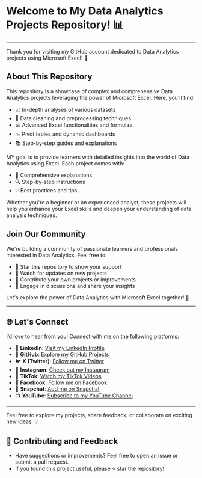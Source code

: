 
# Welcome to My Data Analytics Projects Repository! 📊
---
Thank you for visiting my GitHub account dedicated to Data Analytics projects using Microsoft Excel! 🙏

## About This Repository

This repository is a showcase of complex and comprehensive Data Analytics projects leveraging the power of Microsoft Excel. Here, you'll find:

- 📈 In-depth analyses of various datasets
- 🧹 Data cleaning and preprocessing techniques
- 📊 Advanced Excel functionalities and formulas
- 📉 Pivot tables and dynamic dashboards
- 📚 Step-by-step guides and explanations

MY goal is to provide learners with detailed insights into the world of Data Analytics using Excel. Each project comes with:

- 📝 Comprehensive explanations
- 🔍 Step-by-step instructions
- 💡 Best practices and tips

Whether you're a beginner or an experienced analyst, these projects will help you enhance your Excel skills and deepen your understanding of data analysis techniques.

## Join Our Community

We're building a community of passionate learners and professionals interested in Data Analytics. Feel free to:

- 🌟 Star this repository to show your support
- 🔔 Watch for updates on new projects
- 🤝 Contribute your own projects or improvements
- 💬 Engage in discussions and share your insights

Let's explore the power of Data Analytics with Microsoft Excel together! 🚀

---

## 🌐 Let's Connect

I’d love to hear from you! Connect with me on the following platforms:

- 🔗 **LinkedIn**: [Visit my LinkedIn Profile](https://www.linkedin.com/in/al-tayyab-bakhsh-908b84275/)
- 🐙 **GitHub**: [Explore my GitHub Projects](https://github.com/TayyabInsights)
- 🐦 **X (Twitter)**: [Follow me on Twitter](https://twitter.com/TayyabInsights)
- 📸 **Instagram**: [Check out my Instagram](https://www.instagram.com/TayyabInsights/)
- 🎵 **TikTok**: [Watch my TikTok Videos](https://www.tiktok.com/@tayyabinsights)
- 📘 **Facebook**: [Follow me on Facebook](https://www.facebook.com/tayyabinsights)
- 👻 **Snapchat**: [Add me on Snapchat](https://www.snapchat.com/add/tayyabinsights)
- 📺 **YouTube**: [Subscribe to my YouTube Channel](https://www.youtube.com/@TayyabInsights?sub_confirmation=1)

---

Feel free to explore my projects, share feedback, or collaborate on exciting new ideas. 💡

## 🤝 Contributing and Feedback
- Have suggestions or improvements? Feel free to open an issue or submit a pull request.
- If you found this project useful, please ⭐ star the repository!
